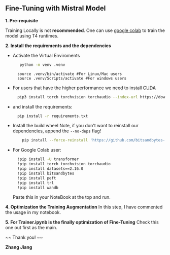 ## Fine-Tuning with Mistral Model

**1. Pre-requisite**

Training Locally is not **recommended**. One can use [google colab](https://colab.google/) to train the model using T4 runtimes.

**2. Install the requirements and the dependencies**

- Activate the Virtual Enviroments
  
  ```bash
     python -m venv .venv
  ```

  ```
    source .venv/bin/activate #For Linux/Mac users
    source .venv/Scripts/activate #For windows users
  ```

- For users that have the higher performance we need to install [CUDA](https://developer.nvidia.com/cuda-toolkit)
  
  ```bash
    pip3 install torch torchvision torchaudio --index-url https://download.pytorch.org/whl/cu118
  ```

- and install the requirements:
  ```bash
    pip install -r requirements.txt
  ```
- Install the build wheel
    Note, if you don't want to reinstall our dependencies, append the `--no-deps` flag!

  ```bash
      pip install --force-reinstall 'https://github.com/bitsandbytes-foundation/bitsandbytes/releases/download/continuous-release_multi-backend-refactor/bitsandbytes-0.44.1.dev0-py3-none-win_amd64.whl'
  ```

- For Google Colab user:

  ```bash 
    !pip install -U transformer
    !pip install torch torchvision torchaudio
    !pip install datasets==2.16.0
    !pip install bitsandbytes
    !pip install peft
    !pip install trl
    !pip install wandb
  ```

  Paste this in your NoteBook at the top and run.

**4. Optimization the Training Augmentation**
In this step, I have commented the usage in my notebook.

**5. For Trainer.ipynb is the finally optimization of Fine-Tuning**
Check this one out first as the main.

~~ Thank you! ~~

**Zhang Jiang**


